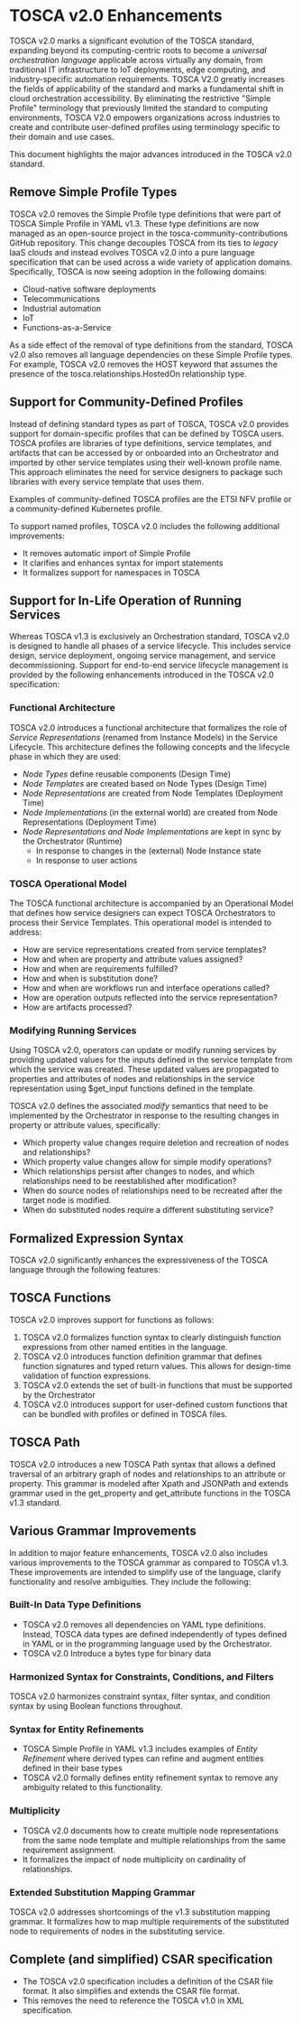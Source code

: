 # TOSCA v2.0 Enhancements

TOSCA v2.0 marks a significant evolution of the TOSCA standard,
expanding beyond its computing-centric roots to become a *universal
orchestration language* applicable across virtually any domain, from
traditional IT infrastructure to IoT deployments, edge computing, and
industry-specific automation requirements. TOSCA V2.0 greatly
increases the fields of applicability of the standard and marks a
fundamental shift in cloud orchestration accessibility. By eliminating
the restrictive "Simple Profile" terminology that previously limited
the standard to computing environments, TOSCA V2.0 empowers
organizations across industries to create and contribute user-defined
profiles using terminology specific to their domain and use cases.

This document highlights the major advances introduced in the TOSCA
v2.0 standard.

## Remove Simple Profile Types

TOSCA v2.0 removes the Simple Profile type definitions that were part of
TOSCA Simple Profile in YAML v1.3. These type definitions are now
managed as an open-source project in the tosca-community-contributions
GitHub repository. This change decouples TOSCA from its ties to *legacy*
IaaS clouds and instead evolves TOSCA v2.0 into a pure language
specification that can be used across a wide variety of application
domains. Specifically, TOSCA is now seeing adoption in the following
domains:

- Cloud-native software deployments
- Telecommunications
- Industrial automation
- IoT
- Functions-as-a-Service

As a side effect of the removal of type definitions from the standard,
TOSCA v2.0 also removes all language dependencies on these Simple
Profile types. For example, TOSCA v2.0 removes the HOST keyword that
assumes the presence of the tosca.relationships.HostedOn relationship
type.

## Support for Community-Defined Profiles

Instead of defining standard types as part of TOSCA, TOSCA v2.0 provides
support for domain-specific profiles that can be defined by TOSCA users.
TOSCA profiles are libraries of type definitions, service templates, and
artifacts that can be accessed by or onboarded into an Orchestrator and
imported by other service templates using their well-known profile name.
This approach eliminates the need for service designers to package such
libraries with every service template that uses them.

Examples of community-defined TOSCA profiles are the ETSI NFV profile or
a community-defined Kubernetes profile.

To support named profiles, TOSCA v2.0 includes the following additional
improvements:

- It removes automatic import of Simple Profile
- It clarifies and enhances syntax for import statements
- It formalizes support for namespaces in TOSCA

## Support for In-Life Operation of Running Services

Whereas TOSCA v1.3 is exclusively an Orchestration standard, TOSCA v2.0
is designed to handle all phases of a service lifecycle. This includes
service design, service deployment, ongoing service management, and
service decommissioning. Support for end-to-end service lifecycle
management is provided by the following enhancements introduced in the
TOSCA v2.0 specification:

### Functional Architecture

TOSCA v2.0 introduces a functional architecture that formalizes the role
of *Service Representations* (renamed from Instance Models) in the
Service Lifecycle. This architecture defines the following concepts and
the lifecycle phase in which they are used:

- *Node Types* define reusable components (Design Time)
- *Node Templates* are created based on Node Types (Design Time)
- *Node Representations* are created from Node Templates (Deployment
  Time)
- *Node Implementations* (in the external world) are created from Node
  Representations (Deployment Time)
- *Node Representations and Node Implementations* are kept in sync by
  the Orchestrator (Runtime)
  - In response to changes in the (external) Node Instance state
  - In response to user actions

### TOSCA Operational Model

The TOSCA functional architecture is accompanied by an Operational Model
that defines how service designers can expect TOSCA Orchestrators to
process their Service Templates. This operational model is intended to
address:

- How are service representations created from service templates?
- How and when are property and attribute values assigned?
- How and when are requirements fulfilled?
- How and when is substitution done?
- How and when are workflows run and interface operations called?
- How are operation outputs reflected into the service representation?
- How are artifacts processed?

### Modifying Running Services

Using TOSCA v2.0, operators can update or modify running services by
providing updated values for the inputs defined in the service
template from which the service was created. These updated values are
propagated to properties and attributes of nodes and relationships in
the service representation using \$get_input functions defined in the
template.

TOSCA v2.0 defines the associated *modify* semantics that need to be
implemented by the Orchestrator in response to the resulting changes
in property or attribute values, specifically:

- Which property value changes require deletion and recreation of nodes
  and relationships?
- Which property value changes allow for simple modify operations?
- Which relationships persist after changes to nodes, and which
  relationships need to be reestablished after modification?
- When do source nodes of relationships need to be recreated after the
  target node is modified.
- When do substituted nodes require a different substituting service?

## Formalized Expression Syntax

TOSCA v2.0 significantly enhances the expressiveness of the TOSCA
language through the following features:

## TOSCA Functions

TOSCA v2.0 improves support for functions as follows:

1.  TOSCA v2.0 formalizes function syntax to clearly distinguish
    function expressions from other named entities in the language.
2.  TOSCA v2.0 introduces function definition grammar that defines
    function signatures and typed return values. This allows for
    design-time validation of function expressions.
3.  TOSCA v2.0 extends the set of built-in functions that must be
    supported by the Orchestrator
4.  TOSCA v2.0 introduces support for user-defined custom functions that
    can be bundled with profiles or defined in TOSCA files.

## TOSCA Path

TOSCA v2.0 introduces a new TOSCA Path syntax that allows a defined
traversal of an arbitrary graph of nodes and relationships to an
attribute or property. This grammar is modeled after Xpath and JSONPath
and extends grammar used in the get_property and get_attribute functions
in the TOSCA v1.3 standard.

## Various Grammar Improvements

In addition to major feature enhancements, TOSCA v2.0 also includes
various improvements to the TOSCA grammar as compared to TOSCA v1.3.
These improvements are intended to simplify use of the language, clarify
functionality and resolve ambiguities. They include the following:

### Built-In Data Type Definitions

- TOSCA v2.0 removes all dependencies on YAML type definitions. Instead,
  TOSCA data types are defined independently of types defined in YAML or
  in the programming language used by the Orchestrator.
- TOSCA v2.0 Introduce a bytes type for binary data

### Harmonized Syntax for Constraints, Conditions, and Filters

TOSCA v2.0 harmonizes constraint syntax, filter syntax, and condition
syntax by using Boolean functions throughout.

### Syntax for Entity Refinements

- TOSCA Simple Profile in YAML v1.3 includes examples of *Entity
  Refinement* where derived types can refine and augment entities
  defined in their base types
- TOSCA v2.0 formally defines entity refinement syntax to remove any
  ambiguity related to this functionality.

### Multiplicity

- TOSCA v2.0 documents how to create multiple node representations from
  the same node template and multiple relationships from the same
  requirement assignment.
- It formalizes the impact of node multiplicity on cardinality of
  relationships.

### Extended Substitution Mapping Grammar

TOSCA v2.0 addresses shortcomings of the v1.3 substitution mapping
grammar. It formalizes how to map multiple requirements of the
substituted node to requirements of nodes in the substituting service.

## Complete (and simplified) CSAR specification

- The TOSCA v2.0 specification includes a definition of the CSAR file
  format. It also simplifies and extends the CSAR file format.
- This removes the need to reference the TOSCA v1.0 in XML
  specification.
